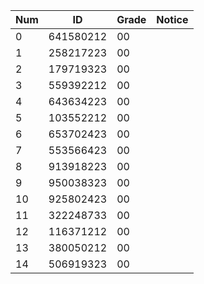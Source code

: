 
Num|ID | Grade| Notice
--- |--- | ---- | ----
0 | 641580212 | 00 | 
1 | 258217223 | 00 | 
2 | 179719323 | 00 | 
3 | 559392212 | 00 | 
4 | 643634223 | 00 | 
5 | 103552212 | 00 | 
6 | 653702423 | 00 | 
7 | 553566423 | 00 | 
8 | 913918223 | 00 |
9 | 950038323 | 00 | 
10| 925802423 | 00 | 
11| 322248733 | 00 | 
12| 116371212 | 00 | 
13| 380050212 | 00 |  
14| 506919323 | 00 | 
